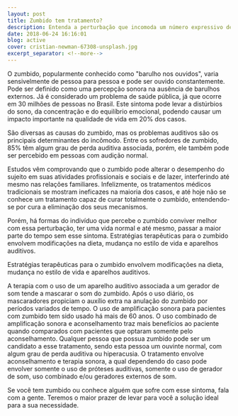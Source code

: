 ```yaml
---
layout: post
title: Zumbido tem tratamento?
description: Entenda a perturbação que incomoda um número expressivo de pessoas
date: 2018-06-24 16:16:01
blog: active
cover: cristian-newman-67308-unsplash.jpg
excerpt_separator: <!--more-->
---
```

O zumbido, popularmente conhecido como "barulho nos ouvidos", varia sensivelmente de pessoa para pessoa e pode ser ouvido constantemente. Pode ser definido como uma percepção sonora na ausência de barulhos externos. Já é considerado um problema de saúde pública, já que ocorre em 30 milhões de pessoas no Brasil.<!--more--> Este sintoma pode levar a distúrbios do sono, da concentração e do equilíbrio emocional, podendo causar um impacto importante na qualidade de vida em 20% dos casos.

São diversas as causas do zumbido, mas os problemas auditivos são os principais determinantes do incômodo. Entre os sofredores de zumbido, 85% têm algum grau de perda auditiva associada, porém, ele também pode ser percebido em pessoas com audição normal.

Estudos vêm comprovando que o zumbido pode alterar o desempenho do sujeito em suas atividades profissionais e sociais e de lazer, interferindo até mesmo nas relações familiares. Infelizmente, os tratamentos médicos tradicionais se mostram ineficazes na maioria dos casos, e até hoje não se conhece um tratamento capaz de curar totalmente o zumbido, entendendo-se por cura a eliminação dos seus mecanismos.

Porém, há formas do indivíduo que percebe o zumbido conviver melhor com essa perturbação, ter uma vida normal  e até mesmo, passar a maior parte do tempo sem esse sintoma. Estratégias terapêuticas para o zumbido envolvem modificações na dieta, mudança no estilo de vida e aparelhos auditivos.

<p class="thme-blockquote">
  Estratégias terapêuticas para o zumbido envolvem modificações na dieta, mudança no estilo de vida e aparelhos auditivos.
</p>

A terapia com o uso de um aparelho auditivo associada  a um gerador de som tende a mascarar o som do zumbido. Após o uso diário, os mascaradores propiciam o auxílio extra na anulação do zumbido por períodos variados de tempo. O uso de amplificação sonora para pacientes com zumbido tem sido usado há mais de 60 anos.  O uso combinado de amplificação sonora e aconselhamento traz mais benefícios ao paciente quando comparados com pacientes que optaram somente pelo aconselhamento. Qualquer pessoa que possua zumbido pode ser um candidato a esse tratamento, sendo esta pessoa um ouvinte normal, com algum grau de perda auditiva ou hiperacusia. O tratamento envolve aconselhamento e terapia sonora, a qual dependendo do caso pode envolver somente o uso de próteses auditivas, somente o uso de gerador de som, uso combinado e/ou geradores externos de som.

Se você tem zumbido ou conhece alguém que sofre com esse sintoma, fala com a gente. Teremos o maior prazer de levar para você a solução ideal para a sua necessidade.

